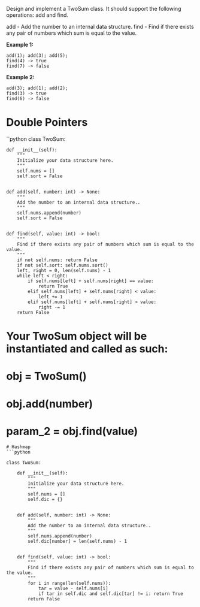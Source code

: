 Design and implement a TwoSum class. It should support the following operations: add and find.

add - Add the number to an internal data structure.
find - Find if there exists any pair of numbers which sum is equal to the value.

**Example 1:**
```
add(1); add(3); add(5);
find(4) -> true
find(7) -> false
```
**Example 2:**
```
add(3); add(1); add(2);
find(3) -> true
find(6) -> false
 ```
# Double Pointers
``python
class TwoSum:

    def __init__(self):
        """
        Initialize your data structure here.
        """
        self.nums = []
        self.sort = False


    def add(self, number: int) -> None:
        """
        Add the number to an internal data structure..
        """
        self.nums.append(number)
        self.sort = False


    def find(self, value: int) -> bool:
        """
        Find if there exists any pair of numbers which sum is equal to the value.
        """
        if not self.nums: return False
        if not self.sort: self.nums.sort()
        left, right = 0, len(self.nums) - 1
        while left < right:
            if self.nums[left] + self.nums[right] == value:
                return True
            elif self.nums[left] + self.nums[right] < value:
                left += 1
            elif self.nums[left] + self.nums[right] > value:
                right -= 1
        return False



# Your TwoSum object will be instantiated and called as such:
# obj = TwoSum()
# obj.add(number)
# param_2 = obj.find(value)
```
# Hashmap
```python

class TwoSum:

    def __init__(self):
        """
        Initialize your data structure here.
        """
        self.nums = []
        self.dic = {}
    

    def add(self, number: int) -> None:
        """
        Add the number to an internal data structure..
        """
        self.nums.append(number)
        self.dic[number] = len(self.nums) - 1
        

    def find(self, value: int) -> bool:
        """
        Find if there exists any pair of numbers which sum is equal to the value.
        """
        for i in range(len(self.nums)):
            tar = value - self.nums[i]
            if tar in self.dic and self.dic[tar] != i: return True
        return False
```
